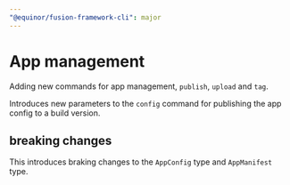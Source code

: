 ```yaml
---
"@equinor/fusion-framework-cli": major
---
```


# App management

Adding new commands for app management, `publish`, `upload` and `tag`.

Introduces new parameters to the `config` command for publishing the app config to a build version.

## breaking changes

This introduces braking changes to the `AppConfig` type and `AppManifest` type.

